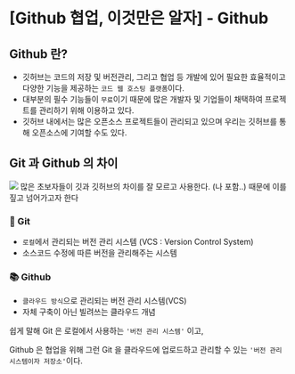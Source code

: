 [Github 협업, 이것만은 알자] - Github
===

## Github 란?
- 깃허브는 코드의 저장 및 버전관리, 그리고 협업 등 개발에 있어 필요한 효율적이고 다양한 기능을 제공하는 `코드 웹 호스팅 플랫폼`이다.
- 대부분의 필수 기능들이 `무료`이기 때문에 많은 개발자 및 기업들이 채택하여 프로젝트를 관리하기 위해 이용하고 있다.
- 깃허브 내에서는 많은 오픈소스 프로젝트들이 관리되고 있으며 우리는 깃허브를 통해 오픈소스에 기여할 수도 있다.

## Git 과 Github 의 차이

![](https://velog.velcdn.com/images/pgmjun/post/4b6a24d0-5fdf-40fc-bdf9-8ed533b42b09/image.png)
많은 초보자들이 깃과 깃허브의 차이를 잘 모르고 사용한다. (나 포함..) 때문에 이를 짚고 넘어가고자 한다

### 📒 Git
- `로컬`에서 관리되는 버전 관리 시스템 (VCS : Version Control System)
- 소스코드 수정에 따른 버전을 관리해주는 시스템

### 📚 Github
- `클라우드 방식`으로 관리되는 버전 관리 시스템(VCS)
- 자체 구축이 아닌 빌려쓰는 클라우드 개념

쉽게 말해 Git 은 로컬에서 사용하는 `'버전 관리 시스템'` 이고, 

Github 은 협업을 위해 그런 Git 을 클라우드에 업로드하고 관리할 수 있는 `'버전 관리 시스템이자 저장소'`이다.
